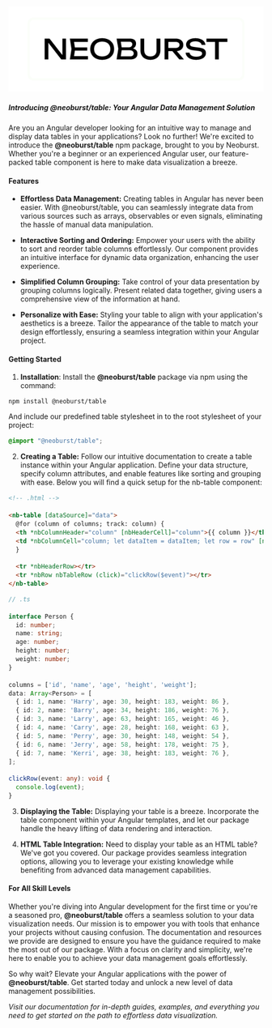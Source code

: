 <div align="center">

![Neoburst logo](src/assets/neoburst-logo.png)

</div>

##### Introducing @neoburst/table: Your Angular Data Management Solution

Are you an Angular developer looking for an intuitive way to manage and display data tables in your applications? Look no further! We're excited to introduce the **@neoburst/table** npm package, brought to you by Neoburst. Whether you're a beginner or an experienced Angular user, our feature-packed table component is here to make data visualization a breeze.

#### Features

- **Effortless Data Management:** Creating tables in Angular has never been easier. With @neoburst/table, you can seamlessly integrate data from various sources such as arrays, observables or even signals, eliminating the hassle of manual data manipulation.

- **Interactive Sorting and Ordering:** Empower your users with the ability to sort and reorder table columns effortlessly. Our component provides an intuitive interface for dynamic data organization, enhancing the user experience.

- **Simplified Column Grouping:** Take control of your data presentation by grouping columns logically. Present related data together, giving users a comprehensive view of the information at hand.

- **Personalize with Ease:** Styling your table to align with your application's aesthetics is a breeze. Tailor the appearance of the table to match your design effortlessly, ensuring a seamless integration within your Angular project.

#### Getting Started

1. **Installation**: Install the **@neoburst/table** package via npm using the command:

```npm
npm install @neoburst/table
```

And include our predefined table stylesheet in to the root stylesheet of your project:

```scss
@import "@neoburst/table";
```

2. **Creating a Table:** Follow our intuitive documentation to create a table instance within your Angular application. Define your data structure, specify column attributes, and enable features like sorting and grouping with ease. Below you will find a quick setup for the nb-table component:

```html
<!-- .html -->

<nb-table [dataSource]="data">
  @for (column of columns; track: column) {
  <th *nbColumnHeader="column" [nbHeaderCell]="column">{{ column }}</th>
  <td *nbColumnCell="column; let dataItem = dataItem; let row = row" [nbCell]="column" [nbCellRow]="row">{{ dataItem[column] }}</td>
  }

  <tr *nbHeaderRow></tr>
  <tr *nbRow nbTableRow (click)="clickRow($event)"></tr>
</nb-table>
```

```typescript
// .ts

interface Person {
  id: number;
  name: string;
  age: number;
  height: number;
  weight: number;
}

columns = ['id', 'name', 'age', 'height', 'weight'];
data: Array<Person> = [
  { id: 1, name: 'Harry', age: 30, height: 183, weight: 86 },
  { id: 2, name: 'Barry', age: 34, height: 186, weight: 76 },
  { id: 3, name: 'Larry', age: 63, height: 165, weight: 46 },
  { id: 4, name: 'Carry', age: 28, height: 168, weight: 63 },
  { id: 5, name: 'Perry', age: 30, height: 148, weight: 54 },
  { id: 6, name: 'Jerry', age: 58, height: 178, weight: 75 },
  { id: 7, name: 'Kerri', age: 38, height: 183, weight: 76 },
];

clickRow(event: any): void {
  console.log(event);
}
```

3. **Displaying the Table:** Displaying your table is a breeze. Incorporate the table component within your Angular templates, and let our package handle the heavy lifting of data rendering and interaction.

4. **HTML Table Integration:** Need to display your table as an HTML table? We've got you covered. Our package provides seamless integration options, allowing you to leverage your existing knowledge while benefiting from advanced data management capabilities.

#### For All Skill Levels

Whether you're diving into Angular development for the first time or you're a seasoned pro, **@neoburst/table** offers a seamless solution to your data visualization needs. Our mission is to empower you with tools that enhance your projects without causing confusion. The documentation and resources we provide are designed to ensure you have the guidance required to make the most out of our package. With a focus on clarity and simplicity, we're here to enable you to achieve your data management goals effortlessly.

So why wait? Elevate your Angular applications with the power of **@neoburst/table**. Get started today and unlock a new level of data management possibilities.

_Visit our documentation for in-depth guides, examples, and everything you need to get started on the path to effortless data visualization._

